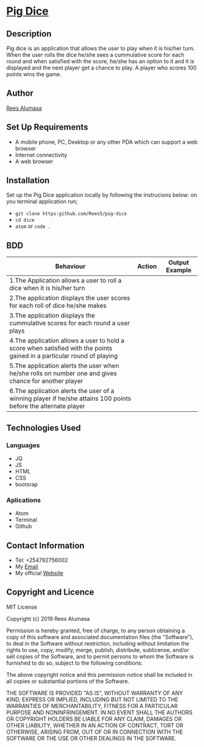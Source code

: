 # [Pig Dice](https://rees5.github.io/quiz-board/)
## Description
Pig dice is an application that allows the user to play when it is his/her turn. When the user rolls the dice he/she sees a cummulative score for each round and when satisfied with the score, he/she has an option to it and it is displayed and the next player get a chance to play. A player who scores 100 points wins the game.

## Author
[Rees Alumasa](https://github.com/Rees5)

## Set Up Requirements
* A mobile phone, PC, Desktop or any other PDA which can support a web browser
* Internet connectivity
* A web browser

## Installation
Set up the Pig Dice application locally by following the instrucions below:
on you terminal application run;
* `git clone https:github.com/Rees5/pig-dice`
* `cd dice`
* `atom` or `code .`

## BDD
| Behaviour | Action | Output Example |
| --- | --- | --- |
| 1.The Application allows a user to roll a dice when it is his/her turn | | |
| 2.The application displays the user scores for each roll of dice he/she makes | | |
| 3.The application displays the cummulative scores for each round a user plays | | |
| 4.The application allows a user to hold a score when satisfied with  the points gained in a particular round of playing | | |
| 5.The application alerts the user when he/she rolls on number one and gives chance for another player | | |
| 6.The application alerts the user of a winning player if he/she attains 100 points before the alternate player| | |

## Technologies Used

### Languages

* JQ
* JS
* HTML
* CSS
* bootsrap

### Aplications

* Atom
* Terminal
* Github

## Contact Information
* Tel: +254792756002
* My [Email](reesalumasa@gmail.com)
* My official [Website](https://reestv.yolasite.com)
## Copyright and Licence
MIT License

Copyright (c) 2019 Rees Alumasa

Permission is hereby granted, free of charge, to any person obtaining a copy of this software and associated documentation files (the "Software"), to deal in the Software without restriction, including without limitation the rights to use, copy, modify, merge, publish, distribute, sublicense, and/or sell copies of the Software, and to permit persons to whom the Software is furnished to do so, subject to the following conditions:

The above copyright notice and this permission notice shall be included in all copies or substantial portions of the Software.

THE SOFTWARE IS PROVIDED "AS IS", WITHOUT WARRANTY OF ANY KIND, EXPRESS OR IMPLIED, INCLUDING BUT NOT LIMITED TO THE WARRANTIES OF MERCHANTABILITY, FITNESS FOR A PARTICULAR PURPOSE AND NONINFRINGEMENT. IN NO EVENT SHALL THE AUTHORS OR COPYRIGHT HOLDERS BE LIABLE FOR ANY CLAIM, DAMAGES OR OTHER LIABILITY, WHETHER IN AN ACTION OF CONTRACT, TORT OR OTHERWISE, ARISING FROM, OUT OF OR IN CONNECTION WITH THE SOFTWARE OR THE USE OR OTHER DEALINGS IN THE SOFTWARE.
